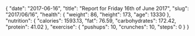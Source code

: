 {
    "date": "2017-06-16",
    "title": "Report for Friday 16th of June 2017",
    "slug": "2017\/06\/16",
    "health": {
        "weight": 86,
        "height": 173,
        "age": 13330
    },
    "nutrition": {
        "calories": 1593.13,
        "fat": 76.59,
        "carbohydrates": 172.42,
        "protein": 41.02
    },
    "exercise": {
        "pushups": 10,
        "crunches": 10,
        "steps": 0
    }
}